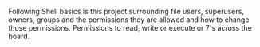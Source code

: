 Following Shell basics is this project surrounding file users, superusers, owners, groups and the permissions they are allowed and how to change those permissions. Permissions to read, write or execute or 7's across the board.       